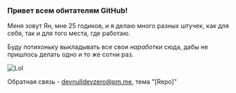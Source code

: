 ### Привет всем обитателям GitHub!

Меня зовут Ян, мне 25 годиков, и я делаю много разных штучек, как для себя, так и для того места, где работаю.

Буду потихоньку выкладывать все свои *наработки* сюда, дабы не пришлось делать одно и то же сотни раз.

<img src="https://komarev.com/ghpvc/?username=devnulldevzero&label=%D0%9C%D0%B5%D0%BD%D1%8F+%D1%83%D0%B6%D0%B5+%D0%BF%D0%BE%D1%81%D0%BC%D0%BE%D1%82%D1%80%D0%B5%D0%BB%D0%B8" alt="Lol">

Обратная связь - devnulldevzero@pm.me, тема "[Repo]"
